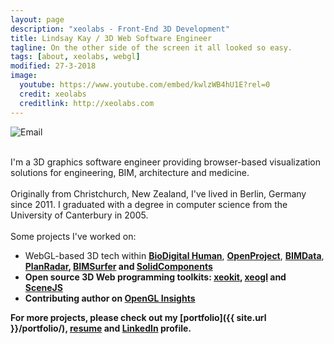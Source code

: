 ```yaml
---
layout: page
description: "xeolabs - Front-End 3D Development"
title: Lindsay Kay / 3D Web Software Engineer
tagline: On the other side of the screen it all looked so easy.
tags: [about, xeolabs, webgl]
modified: 27-3-2018
image:
  youtube: https://www.youtube.com/embed/kwlzWB4hU1E?rel=0
  credit: xeolabs
  creditlink: http://xeolabs.com
---
```


![Email](../images/email2.png)

<br>I'm a 3D graphics software engineer providing browser-based visualization solutions for engineering, BIM, architecture and medicine.<br><br>
Originally from Christchurch, New Zealand, I've lived in Berlin, Germany since 2011. I graduated with a degree in computer science from the University of Canterbury in 2005.<br><br>
Some projects I've worked on:

* WebGL-based 3D tech within **[BioDigital Human](./portfolio/biodigital-human)**, **[OpenProject](https://openproject.org)**, **[BIMData](./portfolio/bimdata)**, <strong><a href="https://www.planradar.com/de/">PlanRadar</a>, **[BIMSurfer](http://bimsurfer.org/)** and **[SolidComponents](./portfolio/solidcomponents-viewer)**
* Open source 3D Web programming toolkits: **[xeokit](http://xeokit.io)**, **[xeogl](http://xeogl.org)** and **[SceneJS](http://scenejs.org)**
* Contributing author on **[OpenGL Insights](http://openglinsights.com/)**

<!--
Some clients I've worked with:

*  [OpenProject](https://www.openproject.org/), [BIMData](https://bimdata.io/), [PlanRadar](https://www.planradar.com/de/), [HOK](https://www.hok.com/), [uniZite](https://unizite.info/), [BioDigital](https://www.biodigital.com/), [Systhema](https://systhema.nl/systhema/), [WindFlow](https://www.windflow.co.nz/), [SolidComponents](https://www.solidcomponents.com/), [TNO](https://www.tno.nl/en/) and [D-Studio](http://dstudio.be/). 
-->

For more projects, please check out my **[portfolio]({{ site.url }}/portfolio/)**, **[resume](http://xeolabs.com/pdfs/lindsaykay_resume_2019.pdf)** and **[LinkedIn](http://linkedin.com/in/lindsaystanleykay)** profile.<br><br>

<!-- ### Client Testimonials -->
<!-- *"A talented and experienced 3D graphics developer. A -->
<!-- pleasure to work with, reliable team contributor and always knowledgeable -->
<!-- in the latest in 3D graphics*" -->
<!-- <br>~[Frank Sculli](mailto:frank@biodigital.com), CEO, [BioDigital Systems](http://bioditalhuman.com) -->
<!-- <br><br> -->
<!-- *"Great to work with. Deep knowledge of 3D graphics algorithms -->
<!-- and software design patterns. Excellent research and algorithm-development -->
<!-- skills. Has a knack for creating simple, usable interfaces for complex -->
<!-- systems."* -->
<!-- <br>~[Tarek Sherif](tsherif@gmail.com), Lead Graphics Engineer at [BioDigital Systems](http://bioditalhuman.com) -->
<!-- <br><br> -->
<!-- *"It was enjoyable to see a continuous incoming stream of quality JavaScript -->
<!-- code coming our way. I recommend contracting with Lindsay without reservation."* -->
<!-- <br>~[Stéphane Mor](mailto:stephanmor@gmail.com), CEO/Product Owner chez [BIMData.io](http://bimdata.io) -->
<!-- <br><br> -->



